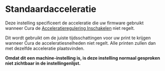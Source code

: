 Standaardacceleratie
====
Deze instelling specificeert de acceleratie die uw firmware gebruikt wanneer Cura de [Acceleratieregulering Inschakelen](../speed/acceleration_enabled.md) niet regelt.

Dit wordt gebruikt om de juiste tijdsschattingen voor uw print te krijgen wanneer Cura de acceleratiesnelheden niet regelt. Alle printen zullen dan met dezelfde acceleratie plaatsvinden.

**Omdat dit een machine-instelling is, is deze instelling normaal gesproken niet zichtbaar in de instellingenlijst.**